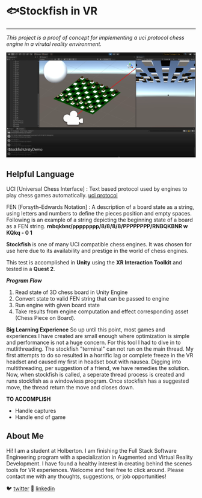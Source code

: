 # 🐟**Stockfish in VR**
---

_This project is a proof of concept for implementing a uci protocol chess engine in a virutal reality environment._

![Unity Preview Screenshot with debugger output](/images/stockfish_screengrab.PNG)

## Helpful Language
UCI [Universal Chess Interface]
:  Text based protocol used by engines to play chess games automatically. [uci protocol](http://wbec-ridderkerk.nl/html/UCIProtocol.html)

FEN [Forsyth–Edwards Notation]
: A description of a board state as a string, using letters and numbers to define the pieces position and empty spaces. Following is an example of a string depicting the beginning state of a board as a FEN string.
 **rnbqkbnr/pppppppp/8/8/8/8/PPPPPPPP/RNBQKBNR w KQkq - 0 1**

**Stockfish** is one of many UCI compatible chess engines. It was chosen for use here due to its availability and prestige in the world of chess engines.

This test is accomplished in **Unity** using the **XR Interaction Toolkit** and tested in a **Quest 2**.

***Program Flow***
1. Read state of 3D chess board in Unity Engine
2. Convert state to valid FEN string that can be passed to engine
3. Run engine with given board state
4. Take results from engine computation and effect corresponding asset (Chess Piece on Board).

**Big Learning Experience**
So up until this point, most games and experiences I have created are small enough where optimization is simple and performance is not a huge concern. For this tool I had to dive in to mutlithreading. The stockfish "terminal"
can not run on the main thread. My first attempts to do so resulted in a horrific lag or complete freeze in the VR headset and caused my first in headset bout with nausea. Digging into multithreading, per suggestion of a friend, we have remedies the solution. Now, when stockfish is called, a seperate thread process is created and runs stockfish as a windowless program. Once stockfish has a suggested move, the thread return the move and closes down.

**TO ACCOMPLISH**
- Handle captures
- Handle end of game

## About Me
Hi! I am a student at Holberton. I am finishing the Full Stack Software Engineering program with a specialization in Augmented and Virtual Reality Development. I have found a healthy interest in creating behind the scenes tools for VR experiences. Welcome and feel free to click around. Please contact me with any thoughts, suggestions, or job opportunities!

🐦 [twitter](https://twitter.com/whoziwhatzit_)
💼 [linkedin](https://www.linkedin.com/in/aydentownsley/)



